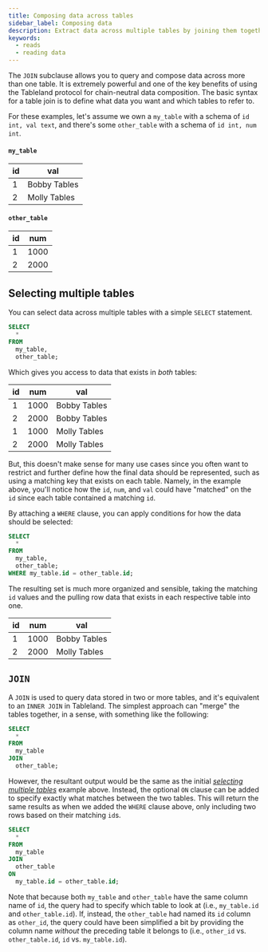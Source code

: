 ```yaml
---
title: Composing data across tables
sidebar_label: Composing data
description: Extract data across multiple tables by joining them together.
keywords:
  - reads
  - reading data
---
```


The `JOIN` subclause allows you to query and compose data across more than one table. It is extremely powerful and one of the key benefits of using the Tableland protocol for chain-neutral data composition. The basic syntax for a table join is to define what data you want and which tables to refer to.

For these examples, let's assume we own a `my_table` with a schema of `id int, val text`, and there's some `other_table` with a schema of `id int, num int`.

<div className="row margin-bottom--lg">
<div className="col">

<h4><code>my_table</code></h4>

| id  | val          |
| --- | ------------ |
| 1   | Bobby Tables |
| 2   | Molly Tables |

</div>
<div className="col">

<h4><code>other_table</code></h4>

| id  | num  |
| --- | ---- |
| 1   | 1000 |
| 2   | 2000 |

</div>
</div>

## Selecting multiple tables

You can select data across multiple tables with a simple `SELECT` statement.

```sql
SELECT
  *
FROM
  my_table,
  other_table;
```

Which gives you access to data that exists in _both_ tables:

| id  | num  | val          |
| --- | ---- | ------------ |
| 1   | 1000 | Bobby Tables |
| 2   | 2000 | Bobby Tables |
| 1   | 1000 | Molly Tables |
| 2   | 2000 | Molly Tables |

But, this doesn't make sense for many use cases since you often want to restrict and further define how the final data should be represented, such as using a matching key that exists on each table. Namely, in the example above, you'll notice how the `id`, `num`, and `val` could have "matched" on the `id` since each table contained a matching `id`.

By attaching a `WHERE` clause, you can apply conditions for how the data should be selected:

```sql
SELECT
  *
FROM
  my_table,
  other_table;
WHERE my_table.id = other_table.id;
```

The resulting set is much more organized and sensible, taking the matching `id` values and the pulling row data that exists in each respective table into one.

| id  | num  | val          |
| --- | ---- | ------------ |
| 1   | 1000 | Bobby Tables |
| 2   | 2000 | Molly Tables |

## `JOIN`

A `JOIN` is used to query data stored in two or more tables, and it's equivalent to an `INNER JOIN` in Tableland. The simplest approach can "merge" the tables together, in a sense, with something like the following:

```sql
SELECT
  *
FROM
  my_table
JOIN
  other_table;
```

However, the resultant output would be the same as the initial [_selecting multiple tables_](#selecting-multiple-tables) example above. Instead, the optional `ON` clause can be added to specify exactly what matches between the two tables. This will return the same results as when we added the `WHERE` clause above, only including two rows based on their matching `id`s.

```sql
SELECT
  *
FROM
  my_table
JOIN
  other_table
ON
  my_table.id = other_table.id;
```

Note that because both `my_table` and `other_table` have the same column name of `id`, the query had to specify which table to look at (i.e., `my_table.id` and `other_table.id`). If, instead, the `other_table` had named its `id` column as `other_id`, the query could have been simplified a bit by providing the column name _without_ the preceding table it belongs to (i.e., `other_id` vs. `other_table.id`, `id` vs. `my_table.id`).
